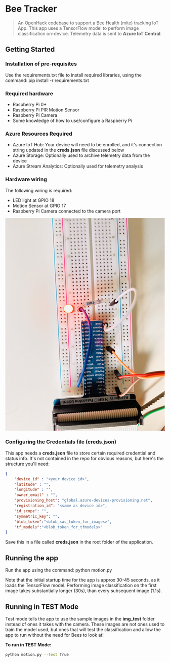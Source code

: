 # Bee Tracker
> An OpenHack codebase to support a Bee Health (mite) tracking IoT App. This app uses a TensorFlow model to perform image classification on-device. Telemetry data is sent to **Azure IoT Central**.

## Getting Started
### Installation of pre-requisites
Use the requirements.txt file to install required libraries, using the command: pip install -r requirements.txt

### Required hardware
- Raspberry Pi 0+
- Raspberry Pi PIR Motion Sensor
- Raspberry Pi Camera
- Some knowledge of how to use/configure a Raspberry Pi

### Azure Resources Required
- Azure IoT Hub: Your device will need to be enrolled, and it's connection string updated in the **creds.json** file discussed below
- Azure Storage: Optionally used to archive telemetry data from the device
- Azure Stream Analytics: Optionally used for telemetry analysis 

### Hardware wiring
The following wiring is required:
- LED light at GPIO 18
- Motion Sensor at GPIO 17
- Raspberry Pi Camera connected to the camera port

![alt text](https://raw.githubusercontent.com/marlinspike/beetracker/master/Raspberry_Pi_board_wiring.jpg)

### Configuring the Credentials file (creds.json)
This app needs a **creds.json** file to store certain required credential and status info. It's not contained in the repo for obvious reasons, but here's the structure you'll need:

```json
{
    "device_id" : "<your device id>",
    "latitude" : "",
    "longitude" : "",
    "owner_email" : "",
    "provisioning_host": "global.azure-devices-provisioning.net",
    "registration_id": "<same as device id>",
    "id_scope": "",
    "symmetric_key": "",
    "blob_token":"<blob_sas_token_for_images>",
    "tf_models":"<blob_token_for_tfmodels>"
}
```
Save this in a file called **creds.json** in the root folder of the application.

## Running the app
Run the app using the command: python motion.py

Note that the initial startup time for the app is approx 30-45 seconds, as it loads the TensorFlow model. Performing image classification on the first image takes substantially longer (30s), than every subsequent image (1.1s).

## Running in TEST Mode
Test mode tells the app to use the sample images in the **img_test** folder instead of ones it takes with the camera. These images are not ones used to train the model used, but ones that will test the classification and allow the app to run without the need for Bees to look at!

**To run in TEST Mode:**
```bash
python motion.py --test True
```